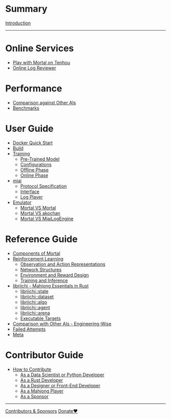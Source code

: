 # Summary

[Introduction](index.md)

---

# Online Services
* [Play with Mortal on Tenhou]()
* [Online Log Reviewer]()

# Performance
* [Comparison against Other AIs]()
* [Benchmarks]()

# User Guide
* [Docker Quick Start](user/docker.md)
* [Build](user/build.md)
* [Training]()
    * [Pre-Trained Model]()
    * [Configurations]()
    * [Offline Phase]()
    * [Online Phase]()
* [mjai]()
    * [Protocol Specification]()
    * [Interface]()
    * [Log Player]()
* [Emulator]()
    * [Mortal VS Mortal]()
    * [Mortal VS akochan]()
    * [Mortal VS MjaiLogEngine]()

# Reference Guide
* [Components of Mortal]()
* [Reinforcement Learning]()
    * [Observation and Action Representations]()
    * [Network Structures]()
    * [Environment and Reward Design]()
    * [Training and Inference]()
* [libriichi - Mahjong Essentials in Rust]()
    * [libriichi::state]()
    * [libriichi::dataset]()
    * [libriichi::algo]()
    * [libriichi::agent]()
    * [libriichi::arena]()
    * [Executable Targets]()
* [Comparison with Other AIs - Engineering-Wise]()
* [Failed Attempts]()
* [Meta](ref/meta.md)

# Contributor Guide
* [How to Contribute]()
    * [As a Data Scientist or Python Developer]()
    * [As a Rust Developer]()
    * [As a Designer or Front-End Developer]()
    * [As a Mahjong Player]()
    * [As a Sponsor]()

---

[Contributors & Sponsors](contributors_sponsors.md)
[Donate❤️]()
